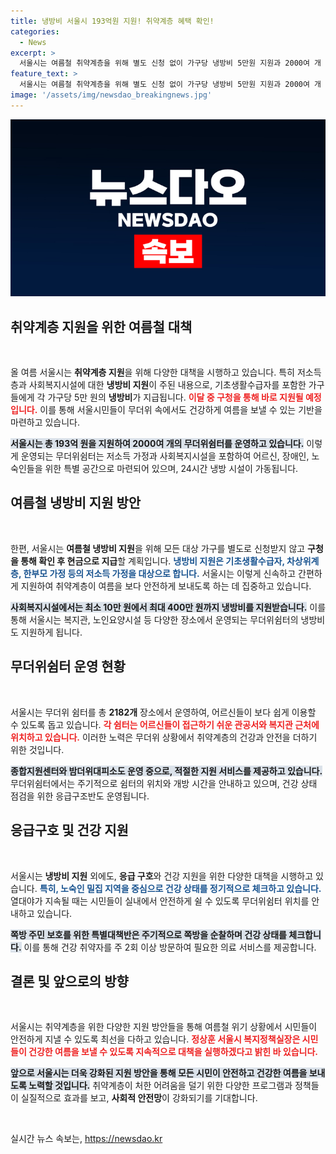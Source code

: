 ```yaml
---
title: 냉방비 서울시 193억원 지원! 취약계층 혜택 확인!
categories:
  - News
excerpt: >
  서울시는 여름철 취약계층을 위해 별도 신청 없이 가구당 냉방비 5만원 지원과 2000여 개 무더위쉼터 운영을 발표했다. 기초생활수급자 및 저소득 가정에 193억원이 투입되며, 건강 취약자를 위한 특별대책반도 운영된다.
feature_text: >
  서울시는 여름철 취약계층을 위해 별도 신청 없이 가구당 냉방비 5만원 지원과 2000여 개 무더위쉼터 운영을 발표했다. 기초생활수급자 및 저소득 가정에 193억원이 투입되며, 건강 취약자를 위한 특별대책반도 운영된다.
image: '/assets/img/newsdao_breakingnews.jpg'
---
```


<p><img src="/assets/img/newsdao_breakingnews.jpg" alt="pcversion 속보" /></p>

<h2 data-ke-size="size26">취약계층 지원을 위한 여름철 대책</h2>

<p data-ke-size="size16">&nbsp;</p>

<p>올 여름 서울시는 <strong>취약계층 지원</strong>을 위해 다양한 대책을 시행하고 있습니다. 특히 저소득층과 사회복지시설에 대한 <strong>냉방비 지원</strong>이 주된 내용으로, 기초생활수급자를 포함한 가구들에게 각 가구당 5만 원의 <strong>냉방비</strong>가 지급됩니다. <b><span style="color: #ee2323;">이달 중 구청을 통해 바로 지원될 예정입니다.</span></b> 이를 통해 서울시민들이 무더위 속에서도 건강하게 여름을 보낼 수 있는 기반을 마련하고 있습니다. </p>

<p><b><span style="background-color: #21538527;">서울시는 총 193억 원을 지원하여 2000여 개의 무더위쉼터를 운영하고 있습니다.</span></b> 이렇게 운영되는 무더위쉼터는 저소득 가정과 사회복지시설을 포함하여 어르신, 장애인, 노숙인들을 위한 특별 공간으로 마련되어 있으며, 24시간 냉방 시설이 가동됩니다.</p>

<h2 data-ke-size="size26">여름철 냉방비 지원 방안</h2>

<p data-ke-size="size16">&nbsp;</p>

<p>한편, 서울시는 <strong>여름철 냉방비 지원</strong>을 위해 모든 대상 가구를 별도로 신청받지 않고 <strong>구청을 통해 확인 후 현금으로 지급</strong>할 계획입니다. <b><span style="color: #1a5490;">냉방비 지원은 기초생활수급자, 차상위계층, 한부모 가정 등의 저소득 가정을 대상으로 합니다.</span></b> 서울시는 이렇게 신속하고 간편하게 지원하여 취약계층이 여름을 보다 안전하게 보내도록 하는 데 집중하고 있습니다.</p>

<p><b><span style="background-color: #21538527;">사회복지시설에서는 최소 10만 원에서 최대 400만 원까지 냉방비를 지원받습니다.</span></b> 이를 통해 서울시는 복지관, 노인요양시설 등 다양한 장소에서 운영되는 무더위쉼터의 냉방비도 지원하게 됩니다. </p>

<h2 data-ke-size="size26">무더위쉼터 운영 현황</h2>

<p data-ke-size="size16">&nbsp;</p>

<p>서울시는 무더위 쉼터를 총 <strong>2182개</strong> 장소에서 운영하여, 어르신들이 보다 쉽게 이용할 수 있도록 돕고 있습니다. <b><span style="color: #ee2323;">각 쉼터는 어르신들이 접근하기 쉬운 관공서와 복지관 근처에 위치하고 있습니다.</span></b> 이러한 노력은 무더위 상황에서 취약계층의 건강과 안전을 더하기 위한 것입니다.</p>

<p><b><span style="background-color: #21538527;">종합지원센터와 밤더위대피소도 운영 중으로, 적절한 지원 서비스를 제공하고 있습니다.</span></b> 무더위쉼터에서는 주기적으로 쉼터의 위치와 개방 시간을 안내하고 있으며, 건강 상태 점검을 위한 응급구조반도 운영됩니다.</p>

<h2 data-ke-size="size26">응급구호 및 건강 지원</h2>

<p data-ke-size="size16">&nbsp;</p>

<p>서울시는 <strong>냉방비 지원</strong> 외에도, <strong>응급 구호</strong>와 건강 지원을 위한 다양한 대책을 시행하고 있습니다. <b><span style="color: #1a5490;">특히, 노숙인 밀집 지역을 중심으로 건강 상태를 정기적으로 체크하고 있습니다.</span></b> 열대야가 지속될 때는 시민들이 실내에서 안전하게 쉴 수 있도록 무더위쉼터 위치를 안내하고 있습니다.</p>

<p><b><span style="background-color: #21538527;">쪽방 주민 보호를 위한 특별대책반은 주기적으로 쪽방을 순찰하며 건강 상태를 체크합니다.</span></b> 이를 통해 건강 취약자를 주 2회 이상 방문하여 필요한 의료 서비스를 제공합니다.</p>

<h2 data-ke-size="size26">결론 및 앞으로의 방향</h2>

<p data-ke-size="size16">&nbsp;</p>

<p>서울시는 취약계층을 위한 다양한 지원 방안들을 통해 여름철 위기 상황에서 시민들이 안전하게 지낼 수 있도록 최선을 다하고 있습니다. <b><span style="color: #ee2323;">정상훈 서울시 복지정책실장은 시민들이 건강한 여름을 보낼 수 있도록 지속적으로 대책을 실행하겠다고 밝힌 바 있습니다.</span></b></p>

<p><b><span style="background-color: #21538527;">앞으로 서울시는 더욱 강화된 지원 방안을 통해 모든 시민이 안전하고 건강한 여름을 보내도록 노력할 것입니다.</span></b> 취약계층이 처한 어려움을 덜기 위한 다양한 프로그램과 정책들이 실질적으로 효과를 보고, <strong>사회적 안전망</strong>이 강화되기를 기대합니다. </p>

<p data-ke-size="size16">&nbsp;</p>
실시간 뉴스 속보는, <a href="https://newsdao.kr" rel="dofollow">https://newsdao.kr</a>


